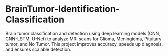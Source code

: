 # BrainTumor-Identification-Classification
Brain tumor classification and detection using deep learning models (CNN, CNN-LSTM, U-Net) to analyze MRI scans for Glioma, Meningioma, Pituitary tumor, and No Tumor. This project improves accuracy, speeds up diagnosis, and ensures scalable detection.
